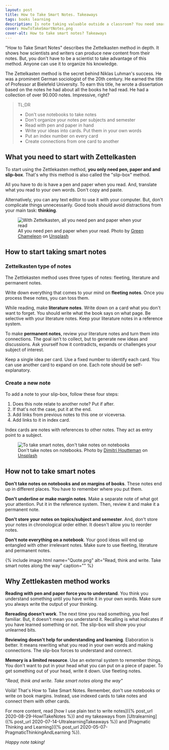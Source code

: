 ```yaml
---
layout: post
title: How to Take Smart Notes. Takeaways
tags: books learning
description: Is note taking valuable outside a classroom? You need smart notes even if you're not at school anymore
cover: HowToTakeSmartNotes.png
cover-alt: How to take smart notes? Takeaways
---
```


"How to Take Smart Notes" describes the Zettelkasten method in depth. It shows how scientists and writers can produce new content from their notes. But, you don't have to be a scientist to take advantage of this method. Anyone can use it to organize his knowledge.

The Zettelkasten method is the secret behind Niklas Luhman's success. He was a prominent German sociologist of the 20th century. He earned the title of Professor at Bielefeld University. To earn this title, he wrote a dissertation based on the notes he had about all the books he had read. He had a collection of over 90.000 notes. Impressive, right?

> TL;DR
> 
> * Don't use notebooks to take notes
> * Don't organize your notes per subjects and semester
> * Read with pen and paper in hand
> * Write your ideas into cards. Put them in your own words
> * Put an index number on every card
> * Create connections from one card to another

## What you need to start with Zettelkasten

To start using the Zettlekasten method, **you only need pen, paper and and slip-box**. That's why this method is also called the "slip-box" method.

All you have to do is have a pen and paper when you read. And, translate what you read to your own words. Don't copy and paste.

Alternatively, you can any text editor to use it with your computer. But, don't complicate things unnecessarily. Good tools should avoid distractions from your main task: **thinking**.

<figure>
<img src="https://images.unsplash.com/photo-1434030216411-0b793f4b4173?ixlib=rb-1.2.1&q=80&fm=jpg&crop=entropy&cs=tinysrgb&w=800&h=400&fit=crop&ixid=eyJhcHBfaWQiOjF9" alt="With Zettelkasten, all you need pen and paper when your read" />

<figcaption>All you need pen and paper when your read. <span>Photo by <a href="https://unsplash.com/@craftedbygc?utm_source=unsplash&amp;utm_medium=referral&amp;utm_content=creditCopyText">Green Chameleon</a> on <a href="https://unsplash.com/?utm_source=unsplash&amp;utm_medium=referral&amp;utm_content=creditCopyText">Unsplash</a></span></figcaption>
</figure>

## How to start taking smart notes

### Zettelkasten type of notes

The Zettlekasten method uses three types of notes: fleeting, literature and permanent notes.

Write down everything that comes to your mind on **fleeting notes**. Once you process these notes, you can toss them.

While reading, make **literature notes**. Write down on a card what you don't want to forget. You should write what the book says on what page. Be selective with your literature notes. Keep your literature notes in a reference system.

To make **permanent notes**, review your literature notes and turn them into connections. The goal isn't to collect, but to generate new ideas and discussions. Ask yourself how it contradicts, expands or challenges your subject of interest.

Keep a single idea per card. Use a fixed number to identify each card. You can use another card to expand on one. Each note should be self-explanatory.

### Create a new note

To add a note to your slip-box, follow these four steps:
 
1. Does this note relate to another note? Put if after.
2. If that's not the case, put it at the end.
3. Add links from previous notes to this one or viceversa.
4. Add links to it in index card.
  
Index cards are notes with references to other notes. They act as entry point to a subject.

<figure>
<img src="https://images.unsplash.com/photo-1576269483449-3b694997b362?ixlib=rb-1.2.1&q=80&fm=jpg&crop=entropy&cs=tinysrgb&w=800&h=400&fit=crop&ixid=eyJhcHBfaWQiOjF9" alt="To take smart notes, don't take notes on notebooks" />

<figcaption>Don't take notes on notebooks. <span>Photo by <a href="https://unsplash.com/@dimhou?utm_source=unsplash&amp;utm_medium=referral&amp;utm_content=creditCopyText">Dimitri Houtteman</a> on <a href="https://unsplash.com/s/photos/notes?utm_source=unsplash&amp;utm_medium=referral&amp;utm_content=creditCopyText">Unsplash</a></span></figcaption>
</figure>

## How not to take smart notes

**Don't take notes on notebooks and on margins of books**. These notes end up in different places. You have to remember where you put them.

**Don't underline or make margin notes**. Make a separate note of what got your attention. Put it in the reference system. Then, review it and make it a permanent note.

**Don't store your notes on topics/subject and semester**. And, don't store your notes in chronological order either. It doesn't allow you to reorder notes.

**Don't note everything on a notebook**. Your good ideas will end up entangled with other irrelevant notes. Make sure to use fleeting, literature and permanent notes.

{% include image.html name="Quote.png" alt="Read, think and write. Take smart notes along the way" caption="" %}

## Why Zettlekasten method works

**Reading with pen and paper force you to understand**. You think you understand something until you have write it in your own words. Make sure you always write the output of your thinking.

**Rereading doesn't work**. The next time you read something, you feel familiar. But, it doesn't mean you understand it. Recalling is what indicates if you have learned something or not. The slip-box will show you your unlearned bits.

**Reviewing doesn't help for understanding and learning**. Elaboration is better. It means rewriting what you read in your own words and making connections. The slip-box forces to understand and connect.

**Memory is a limited resource**. Use an external system to remember things. You don't want to put in your head what you can put on a piece of paper. To get something out of your head, write it down. Use fleeting notes.

_"Read, think and write. Take smart notes along the way"_

Voilà! That's How to Take Smart Notes. Remember, don't use notebooks or write on book margins. Instead, use indexed cards to take notes and connect them with other cards.

For more content, read [how I use plain text to write notes]({% post_url 2020-08-29-HowITakeNotes %}) and my takeaways from [Ultralearning]({% post_url 2020-07-14-UltralearningTakeaways %}) and [Pragmatic Thinking and Learning]({% post_url 2020-05-07-PragmaticThinkingAndLearning %}).

_Happy note taking!_



